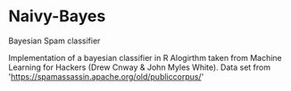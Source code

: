 # Naivy-Bayes
Bayesian Spam classifier

Implementation of a bayesian classifier in R
  Alogirthm taken from Machine Learning for Hackers (Drew Cnway & John Myles White).
  Data set from 'https://spamassassin.apache.org/old/publiccorpus/'

